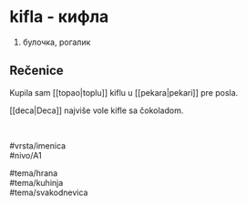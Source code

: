 # kifla - кифла

1. булочка, рогалик  

## Rečenice

Kupila sam [[topao|toplu]] kiflu u [[pekara|pekari]] pre posla.

[[deca|Deca]] najviše vole kifle sa čokoladom.

<br>

#vrsta/imenica  
#nivo/A1  

#tema/hrana  
#tema/kuhinja  
#tema/svakodnevica
